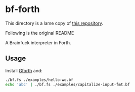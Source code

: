 # bf-forth

This directory is a lame copy of [this repository](https://github.com/w-k/bf-forth). 

Following is the original README

A Brainfuck interpreter in Forth.

## Usage

Install [Gforth](https://www.gnu.org/software/gforth/) and:

```bash
./bf.fs ./examples/hello-wo.bf
echo 'abc' | ./bf.fs ./examples/capitalize-input-fmt.bf
```
